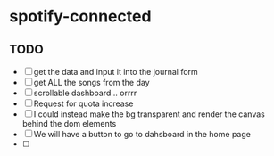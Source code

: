 # spotify-connected

## TODO

- [ ] get the data and input it into the journal form
- [ ] get ALL the songs from the day
- [ ] scrollable dashboard... orrrr
- [ ] Request for quota increase
- [ ] I could instead make the bg transparent and render the canvas behind the dom elements
- [ ] We will have a button to go to dahsboard in the home page
- [ ] 
